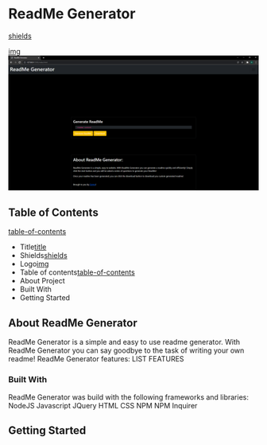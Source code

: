 # ReadMe Generator
<!-- project shields -->
[shields](#shields)
<!-- project logo -->
[img](#img)
![img](/Assets/img/ReadMeScreenCap.png)
<!-- toc -->
## Table of Contents
[table-of-contents](#table-of-contents)
- Title[title](https://github.com/readme-generator#Table-of-Contents)
- Shields[shields](https://github.com/readme-generator#shields)
- Logo[img](https://github.com/readme-generator#img)
- Table of contents[table-of-contents](https://github.com/readme-generator#Table-of-Contents)
- About Project
- Built With
- Getting Started

<!-- aboout project -->
## About ReadMe Generator

ReadMe Generator is a simple and easy to use readme generator. With ReadMe Generator you can say goodbye to the task of writing your own readme!
ReadMe Generator features:
    LIST FEATURES

<!-- built with -->
### Built With
ReadMe Generator was build with the following frameworks and libraries:
NodeJS
Javascript
JQuery
HTML
CSS
NPM
NPM Inquirer

<!-- getting started -->
## Getting Started